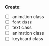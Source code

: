 **Create**:
- [ ] animation class
- [ ] font class
- [ ] text class
- [ ] animation class
- [ ] keyboard class